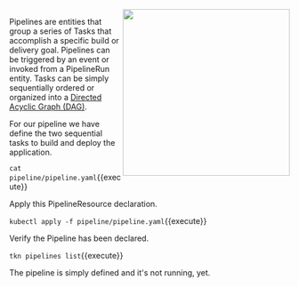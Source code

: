 <img align="right" src="/javajon/courses/kubernetes-pipelines/tekton/assets/dag.png" width="300">

Pipelines are entities that group a series of Tasks that accomplish a specific build or delivery goal. Pipelines can be triggered by an event or invoked from a PipelineRun entity. Tasks can be simply sequentially ordered or organized into a [Directed Acyclic Graph (DAG)](https://en.wikipedia.org/wiki/Directed_acyclic_graph).

For our pipeline we have define the two sequential tasks to build and deploy the application.

`cat pipeline/pipeline.yaml`{{execute}}

Apply this PipelineResource declaration.

`kubectl apply -f pipeline/pipeline.yaml`{{execute}}

Verify the Pipeline has been declared.

`tkn pipelines list`{{execute}}

The pipeline is simply defined and it's not running, yet.
